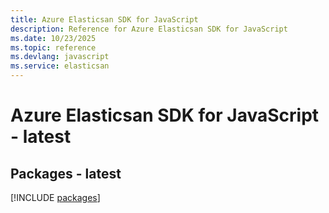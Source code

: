 ```yaml
---
title: Azure Elasticsan SDK for JavaScript
description: Reference for Azure Elasticsan SDK for JavaScript
ms.date: 10/23/2025
ms.topic: reference
ms.devlang: javascript
ms.service: elasticsan
---
```

# Azure Elasticsan SDK for JavaScript - latest
## Packages - latest
[!INCLUDE [packages](elasticsan-index.md)]